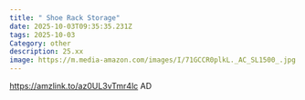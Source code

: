 ```yaml
---
title: " Shoe Rack Storage"
date: 2025-10-03T09:35:35.231Z
tags: 2025-10-03
Category: other
description: 25.xx
image: https://m.media-amazon.com/images/I/71GCCR0plkL._AC_SL1500_.jpg
---
```

https://amzlink.to/az0UL3vTmr4lc
AD